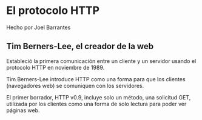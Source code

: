 # El protocolo HTTP

Hecho por Joel Barrantes


## Tim Berners-Lee, el creador de la web



Estableció la primera comunicación entre un cliente y un servidor usando el protocolo HTTP en noviembre de 1989. 

Tim Berners-Lee introduce HTTP como una forma para que los clientes (navegadores web) se comuniquen con los servidores. 

El primer borrador, HTTP v0.9, incluye solo un método, una solicitud GET, utilizada por los clientes como una forma de solo lectura para poder ver páginas web.
